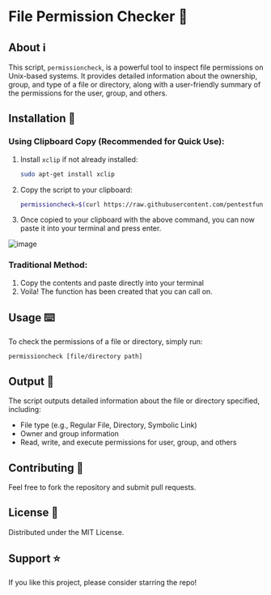
# File Permission Checker :lock_with_ink_pen:

## About :information_source:
This script, `permissioncheck`, is a powerful tool to inspect file permissions on Unix-based systems. It provides detailed information about the ownership, group, and type of a file or directory, along with a user-friendly summary of the permissions for the user, group, and others.

## Installation :floppy_disk:

### Using Clipboard Copy (Recommended for Quick Use):
1. Install `xclip` if not already installed:
   ```bash
   sudo apt-get install xclip
   ```
2. Copy the script to your clipboard:
   ```bash
   permissioncheck=$(curl https://raw.githubusercontent.com/pentestfunctions/permissioncheck/main/permissioncheck); echo $suidcheck | xclip -sel clipboard
   ```
3. Once copied to your clipboard with the above command, you can now paste it into your terminal and press enter.

![image](https://github.com/pentestfunctions/permissioncheck/assets/144001335/1947430b-7922-4129-b765-db3e70131b76)


### Traditional Method:
1. Copy the contents and paste directly into your terminal
2. Voila! The function has been created that you can call on. 

## Usage :keyboard:

To check the permissions of a file or directory, simply run:

```bash
permissioncheck [file/directory path]
```

## Output :page_with_curl:
The script outputs detailed information about the file or directory specified, including:
- File type (e.g., Regular File, Directory, Symbolic Link)
- Owner and group information
- Read, write, and execute permissions for user, group, and others

## Contributing :raising_hand:
Feel free to fork the repository and submit pull requests.

## License :scroll:
Distributed under the MIT License.

## Support :star:
If you like this project, please consider starring the repo!
